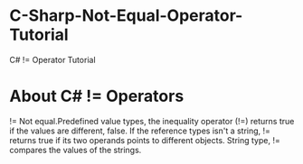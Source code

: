 # C-Sharp-Not-Equal-Operator-Tutorial
C# != Operator Tutorial

# About C# != Operators

!= Not equal.Predefined value types, the inequality operator (!=) returns true if the values are different, false. If the reference types isn't a string, != returns true if its two operands points to different objects. String type, != compares the values of the strings.

